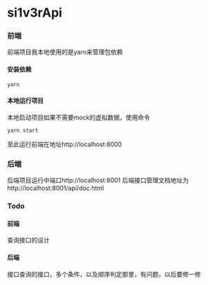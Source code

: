 # si1v3rApi

### 前端

前端项目我本地使用的是yarn来管理包依赖

#### 安装依赖

```
yarn
```

#### 本地运行项目

本地启动项目如果不需要mock的虚拟数据，使用命令

```
yarn start
```

至此运行前端在地址http://localhost:8000







### 后端

后端项目运行中端口http://localhost:8001
后端接口管理文档地址为http://localhost:8001/api/doc.html



### Todo

#### 前端

查询接口的设计

#### 后端

接口查询的接口，多个条件，以及顺序判定那里，有问题，以后要修一修